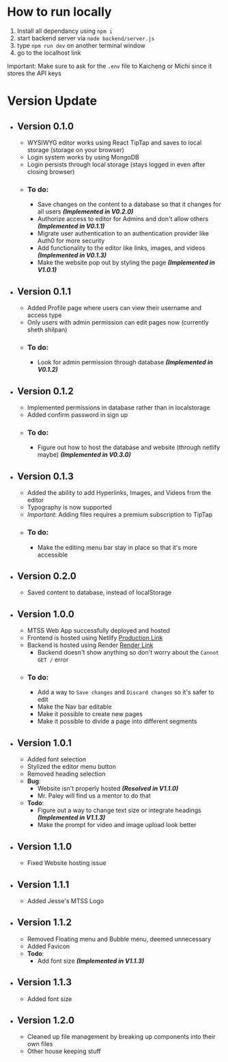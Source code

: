 # How to run locally

1. Install all dependancy using `npm i`
2. start backend server via `node backend/server.js`
3. type `npm run dev` on another terminal window
4. go to the localhost link

Important: Make sure to ask for the `.env` file to Kaicheng or Michi since it stores the API keys

# Version Update

- ## Version 0.1.0

  - WYSIWYG editor works using React TipTap and saves to local storage (storage on your browser)
  - Login system works by using MongoDB
  - Login persists through local storage (stays logged in even after closing browser)
  - ### **To do**:
    - Save changes on the content to a database so that it changes for all users _**(Implemented in V0.2.0)**_
    - Authorize access to editor for Admins and don't allow others _**(Implemented in V0.1.1)**_
    - Migrate user authentication to an authentication provider like Auth0 for more security
    - Add functionality to the editor like links, images, and videos _**(Implemented in V0.1.3)**_
    - Make the website pop out by styling the page _**(Implemented in V1.0.1)**_

- ## Version 0.1.1

  - Added Profile page where users can view their username and access type
  - Only users with admin permission can edit pages now (currently sheth shilpan)
  - ### **To do**:
    - Look for admin permission through database _**(Implemented in V0.1.2)**_

- ## Version 0.1.2

  - Implemented permissions in database rather than in localstorage
  - Added confirm password in sign up
  - ### To do:
    - Figure out how to host the database and website (through netlify maybe) _**(Implemented in V0.3.0)**_

- ## Version 0.1.3

  - Added the ability to add Hyperlinks, Images, and Videos from the editor
  - Typography is now supported
  - _Important_: Adding files requires a premium subscription to TipTap
  - ### **To do**:
    - Make the editing menu bar stay in place so that it's more accessible

- ## Version 0.2.0

  - Saved content to database, instead of localStorage

- ## Version 1.0.0

  - MTSS Web App successfully deployed and hosted
  - Frontend is hosted using Netlify [Production Link](https://gunn-mtss.netlify.app)
  - Backend is hosted using Render [Render Link](https://mtss.onrender.com)
    - Backend doesn't show anything so don't worry about the `Cannot GET /` error
  - ### **To do**:
    - Add a way to `Save changes` and `Discard changes` so it's safer to edit
    - Make the Nav bar editable
    - Make it possible to create new pages
    - Make it possible to divide a page into different segments

- ## Version 1.0.1

  - Added font selection
  - Stylized the editor menu button
  - Removed heading selection
  - **Bug**:
    - Website isn't properly hosted _**(Resolved in V1.1.0)**_
    - Mr. Paley will find us a mentor to do that
  - **Todo**:
    - Figure out a way to change text size or integrate headings _**(Implemented in V1.1.3)**_
    - Make the prompt for video and image upload look better

- ## Version 1.1.0

  - Fixed Website hosting issue

- ## Version 1.1.1

  - Added Jesse's MTSS Logo

- ## Version 1.1.2

  - Removed Floating menu and Bubble menu, deemed unnecessary
  - Added Favicon
  - **Todo**:
    - Add font size _**(Implemented in V1.1.3)**_

- ## Version 1.1.3

  - Added font size

- ## Version 1.2.0

  - Cleaned up file management by breaking up components into their own files
  - Other house keeping stuff
